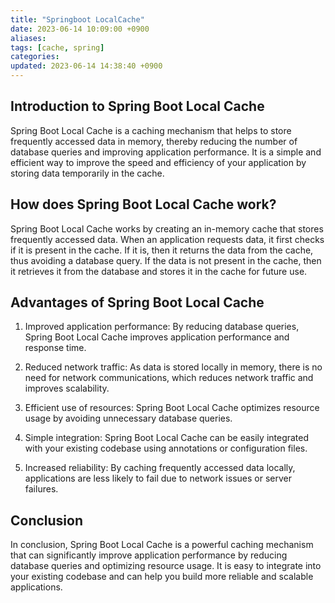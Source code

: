 ```yaml
---
title: "Springboot LocalCache"
date: 2023-06-14 10:09:00 +0900
aliases: 
tags: [cache, spring]
categories: 
updated: 2023-06-14 14:38:40 +0900
---
```


## Introduction to Spring Boot Local Cache

Spring Boot Local Cache is a caching mechanism that helps to store frequently accessed data in memory, thereby reducing the number of database queries and improving application performance. It is a simple and efficient way to improve the speed and efficiency of your application by storing data temporarily in the cache.

## How does Spring Boot Local Cache work?

Spring Boot Local Cache works by creating an in-memory cache that stores frequently accessed data. When an application requests data, it first checks if it is present in the cache. If it is, then it returns the data from the cache, thus avoiding a database query. If the data is not present in the cache, then it retrieves it from the database and stores it in the cache for future use.

## Advantages of Spring Boot Local Cache

1. Improved application performance: By reducing database queries, Spring Boot Local Cache improves application performance and response time.

2. Reduced network traffic: As data is stored locally in memory, there is no need for network communications, which reduces network traffic and improves scalability.

3. Efficient use of resources: Spring Boot Local Cache optimizes resource usage by avoiding unnecessary database queries.

4. Simple integration: Spring Boot Local Cache can be easily integrated with your existing codebase using annotations or configuration files.

5. Increased reliability: By caching frequently accessed data locally, applications are less likely to fail due to network issues or server failures.

## Conclusion

In conclusion, Spring Boot Local Cache is a powerful caching mechanism that can significantly improve application performance by reducing database queries and optimizing resource usage. It is easy to integrate into your existing codebase and can help you build more reliable and scalable applications.